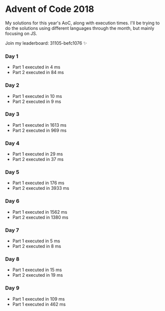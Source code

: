 # Advent of Code 2018
My solutions for this year's AoC, along with execution times. I'll be trying to do the solutions using different languages through the month, but mainly focusing on JS.

Join my leaderboard: 31105-befc1076 ✨

### Day 1
- Part 1 executed in 4 ms
- Part 2 executed in 84 ms

### Day 2
- Part 1 executed in 10 ms
- Part 2 executed in 9 ms

### Day 3
- Part 1 executed in 1613 ms
- Part 2 executed in 969 ms 

### Day 4
- Part 1 executed in 29 ms
- Part 2 executed in 37 ms

### Day 5
- Part 1 executed in 176 ms
- Part 2 executed in 3933 ms

### Day 6
- Part 1 executed in 1562 ms
- Part 2 executed in 1380 ms

### Day 7
- Part 1 executed in 5 ms
- Part 2 executed in 8 ms

### Day 8
- Part 1 executed in 15 ms
- Part 2 executed in 19 ms

### Day 9
- Part 1 executed in 109 ms
- Part 1 executed in 462 ms